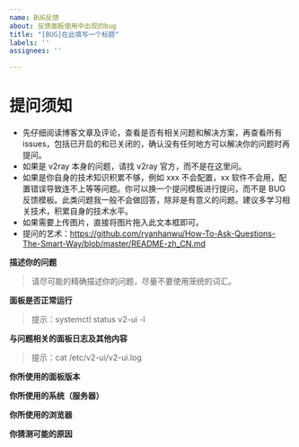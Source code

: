 ```yaml
---
name: BUG反馈
about: 反馈面板使用中出现的bug
title: "[BUG]在此填写一个标题"
labels: ''
assignees: ''

---
```


# 提问须知
 - 先仔细阅读博客文章及评论，查看是否有相关问题和解决方案，再查看所有 issues，包括已开启的和已关闭的，确认没有任何地方可以解决你的问题时再提问。
 - 如果是 v2ray 本身的问题，请找 v2ray 官方，而不是在这里问。
 - 如果是你自身的技术知识积累不够，例如 xxx 不会配置，xx 软件不会用，配置错误导致连不上等等问题。你可以换一个提问模板进行提问，而不是 BUG 反馈模板。此类问题我一般不会做回答，除非是有意义的问题。建议多学习相关技术，积累自身的技术水平。
 - 如果需要上传图片，直接将图片拖入此文本框即可。
 - 提问的艺术：https://github.com/ryanhanwu/How-To-Ask-Questions-The-Smart-Way/blob/master/README-zh_CN.md


**描述你的问题**
>请尽可能的精确描述你的问题，尽量不要使用笼统的词汇。


**面板是否正常运行**
>提示：systemctl status v2-ui -l


**与问题相关的面板日志及其他内容**
>提示：cat /etc/v2-ui/v2-ui.log


**你所使用的面板版本**


**你所使用的系统（服务器）**


**你所使用的浏览器**


**你猜测可能的原因**
